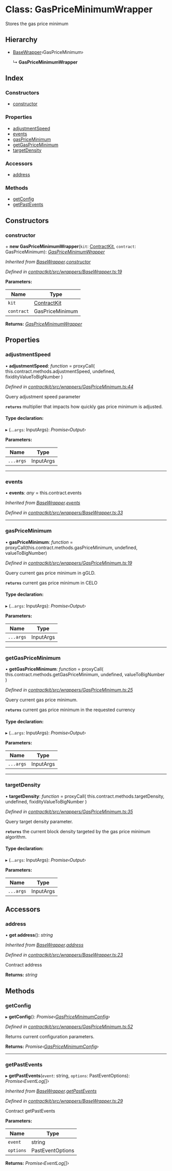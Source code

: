 # Class: GasPriceMinimumWrapper

Stores the gas price minimum

## Hierarchy

* [BaseWrapper](_wrappers_basewrapper_.basewrapper.md)‹GasPriceMinimum›

  ↳ **GasPriceMinimumWrapper**

## Index

### Constructors

* [constructor](_wrappers_gaspriceminimum_.gaspriceminimumwrapper.md#constructor)

### Properties

* [adjustmentSpeed](_wrappers_gaspriceminimum_.gaspriceminimumwrapper.md#adjustmentspeed)
* [events](_wrappers_gaspriceminimum_.gaspriceminimumwrapper.md#events)
* [gasPriceMinimum](_wrappers_gaspriceminimum_.gaspriceminimumwrapper.md#gaspriceminimum)
* [getGasPriceMinimum](_wrappers_gaspriceminimum_.gaspriceminimumwrapper.md#getgaspriceminimum)
* [targetDensity](_wrappers_gaspriceminimum_.gaspriceminimumwrapper.md#targetdensity)

### Accessors

* [address](_wrappers_gaspriceminimum_.gaspriceminimumwrapper.md#address)

### Methods

* [getConfig](_wrappers_gaspriceminimum_.gaspriceminimumwrapper.md#getconfig)
* [getPastEvents](_wrappers_gaspriceminimum_.gaspriceminimumwrapper.md#getpastevents)

## Constructors

###  constructor

\+ **new GasPriceMinimumWrapper**(`kit`: [ContractKit](_kit_.contractkit.md), `contract`: GasPriceMinimum): *[GasPriceMinimumWrapper](_wrappers_gaspriceminimum_.gaspriceminimumwrapper.md)*

*Inherited from [BaseWrapper](_wrappers_basewrapper_.basewrapper.md).[constructor](_wrappers_basewrapper_.basewrapper.md#constructor)*

*Defined in [contractkit/src/wrappers/BaseWrapper.ts:19](https://github.com/celo-org/celo-monorepo/blob/master/packages/contractkit/src/wrappers/BaseWrapper.ts#L19)*

**Parameters:**

Name | Type |
------ | ------ |
`kit` | [ContractKit](_kit_.contractkit.md) |
`contract` | GasPriceMinimum |

**Returns:** *[GasPriceMinimumWrapper](_wrappers_gaspriceminimum_.gaspriceminimumwrapper.md)*

## Properties

###  adjustmentSpeed

• **adjustmentSpeed**: *function* = proxyCall(
    this.contract.methods.adjustmentSpeed,
    undefined,
    fixidityValueToBigNumber
  )

*Defined in [contractkit/src/wrappers/GasPriceMinimum.ts:44](https://github.com/celo-org/celo-monorepo/blob/master/packages/contractkit/src/wrappers/GasPriceMinimum.ts#L44)*

Query adjustment speed parameter

**`returns`** multiplier that impacts how quickly gas price minimum is adjusted.

#### Type declaration:

▸ (...`args`: InputArgs): *Promise‹Output›*

**Parameters:**

Name | Type |
------ | ------ |
`...args` | InputArgs |

___

###  events

• **events**: *any* = this.contract.events

*Inherited from [BaseWrapper](_wrappers_basewrapper_.basewrapper.md).[events](_wrappers_basewrapper_.basewrapper.md#events)*

*Defined in [contractkit/src/wrappers/BaseWrapper.ts:33](https://github.com/celo-org/celo-monorepo/blob/master/packages/contractkit/src/wrappers/BaseWrapper.ts#L33)*

___

###  gasPriceMinimum

• **gasPriceMinimum**: *function* = proxyCall(this.contract.methods.gasPriceMinimum, undefined, valueToBigNumber)

*Defined in [contractkit/src/wrappers/GasPriceMinimum.ts:19](https://github.com/celo-org/celo-monorepo/blob/master/packages/contractkit/src/wrappers/GasPriceMinimum.ts#L19)*

Query current gas price minimum in gGLD.

**`returns`** current gas price minimum in CELO

#### Type declaration:

▸ (...`args`: InputArgs): *Promise‹Output›*

**Parameters:**

Name | Type |
------ | ------ |
`...args` | InputArgs |

___

###  getGasPriceMinimum

• **getGasPriceMinimum**: *function* = proxyCall(
    this.contract.methods.getGasPriceMinimum,
    undefined,
    valueToBigNumber
  )

*Defined in [contractkit/src/wrappers/GasPriceMinimum.ts:25](https://github.com/celo-org/celo-monorepo/blob/master/packages/contractkit/src/wrappers/GasPriceMinimum.ts#L25)*

Query current gas price minimum.

**`returns`** current gas price minimum in the requested currency

#### Type declaration:

▸ (...`args`: InputArgs): *Promise‹Output›*

**Parameters:**

Name | Type |
------ | ------ |
`...args` | InputArgs |

___

###  targetDensity

• **targetDensity**: *function* = proxyCall(
    this.contract.methods.targetDensity,
    undefined,
    fixidityValueToBigNumber
  )

*Defined in [contractkit/src/wrappers/GasPriceMinimum.ts:35](https://github.com/celo-org/celo-monorepo/blob/master/packages/contractkit/src/wrappers/GasPriceMinimum.ts#L35)*

Query target density parameter.

**`returns`** the current block density targeted by the gas price minimum algorithm.

#### Type declaration:

▸ (...`args`: InputArgs): *Promise‹Output›*

**Parameters:**

Name | Type |
------ | ------ |
`...args` | InputArgs |

## Accessors

###  address

• **get address**(): *string*

*Inherited from [BaseWrapper](_wrappers_basewrapper_.basewrapper.md).[address](_wrappers_basewrapper_.basewrapper.md#address)*

*Defined in [contractkit/src/wrappers/BaseWrapper.ts:23](https://github.com/celo-org/celo-monorepo/blob/master/packages/contractkit/src/wrappers/BaseWrapper.ts#L23)*

Contract address

**Returns:** *string*

## Methods

###  getConfig

▸ **getConfig**(): *Promise‹[GasPriceMinimumConfig](../interfaces/_wrappers_gaspriceminimum_.gaspriceminimumconfig.md)›*

*Defined in [contractkit/src/wrappers/GasPriceMinimum.ts:52](https://github.com/celo-org/celo-monorepo/blob/master/packages/contractkit/src/wrappers/GasPriceMinimum.ts#L52)*

Returns current configuration parameters.

**Returns:** *Promise‹[GasPriceMinimumConfig](../interfaces/_wrappers_gaspriceminimum_.gaspriceminimumconfig.md)›*

___

###  getPastEvents

▸ **getPastEvents**(`event`: string, `options`: PastEventOptions): *Promise‹EventLog[]›*

*Inherited from [BaseWrapper](_wrappers_basewrapper_.basewrapper.md).[getPastEvents](_wrappers_basewrapper_.basewrapper.md#getpastevents)*

*Defined in [contractkit/src/wrappers/BaseWrapper.ts:29](https://github.com/celo-org/celo-monorepo/blob/master/packages/contractkit/src/wrappers/BaseWrapper.ts#L29)*

Contract getPastEvents

**Parameters:**

Name | Type |
------ | ------ |
`event` | string |
`options` | PastEventOptions |

**Returns:** *Promise‹EventLog[]›*
